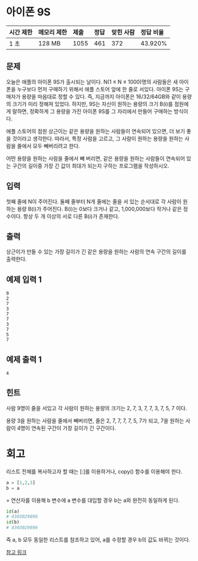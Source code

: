 # 아이폰 9S 

| 시간 제한 | 메모리 제한 | 제출 | 정답 | 맞힌 사람 | 정답 비율 |
| :-------- | :---------- | :--- | :--- | :-------- | :-------- |
| 1 초      | 128 MB      | 1055 | 461  | 372       | 43.920%   |

## 문제

오늘은 애플의 아이폰 9S가 출시되는 날이다. N(1 ≤ N ≤ 1000)명의 사람들은 새 아이폰을 누구보다 먼저 구매하기 위해서 애플 스토어 앞에 한 줄로 서있다. 아이폰 9S는 구매자가 용량을 마음대로 정할 수 있다. 즉, 지금까지 아이폰은 16/32/64GB와 같이 용량의 크기가 미리 정해져 있었다. 하지만, 9S는 자신이 원하는 용량의 크기 B(i)를 점원에게 말하면, 정확하게 그 용량을 가진 아이폰 9S를 그 자리에서 만들어 구매하는 방식이다.

애플 스토어의 점원 상근이는 같은 용량을 원하는 사람들이 연속되어 있으면, 더 보기 좋을 것이라고 생각한다. 따라서, 특정 사람을 고르고, 그 사람이 원하는 용량을 원하는 사람을 줄에서 모두 빼버리려고 한다.

어떤 용량을 원하는 사람을 줄에서 빼 버리면, 같은 용량을 원하는 사람들이 연속되어 있는 구간의 길이중 가장 긴 값이 최대가 되는지 구하는 프로그램을 작성하시오.

## 입력

첫째 줄에 N이 주어진다. 둘째 줄부터 N개 줄에는 줄을 서 있는 순서대로 각 사람이 원하는 용량 B(i)가 주어진다. B(i)는 0보다 크거나 같고, 1,000,000보다 작거나 같은 정수이다. 항상 두 개 이상의 서로 다른 B(i)가 존재한다.

## 출력

상근이가 만들 수 있는 가장 길이가 긴 같은 용량을 원하는 사람의 연속 구간의 길이를 출력한다.

## 예제 입력 1 

```
9
2
7
3
7
7
3
7
5
7
```

## 예제 출력 1 

```
4
```

## 힌트

사람 9명이 줄을 서있고 각 사람이 원하는 용량의 크기는 2, 7, 3, 7, 7, 3, 7, 5, 7 이다.

용량 3을 원하는 사람을 줄에서 빼버리면, 줄은 2, 7, 7, 7, 7, 5, 7가 되고, 7을 원하는 사람이 4명이 연속된 구간이 가장 길이가 긴 구간이다.

# 회고

리스트 전체를 복사하고자 할 때는 [:]를 이용하거나, copy() 함수를 이용해야 한다.

```python
a = [1,2,3]
b = a
```

= 연산자를 이용해 b 변수에 a 변수를 대입할 경우 b는 a와 완전히 동일하게 된다.

```python
id(a)
# 4303029896
id(b)
# 4303029896
```

즉 a, b 모두 동일한 리스트를 참조하고 있어, a를 수정할 경우 b의 값도 바뀌는 것이다.

[참고 링크](https://wikidocs.net/18)